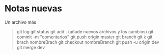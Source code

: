 # Notas nuevas

Un archivo más


> git log
> git status
> git add . (añade nuevos archivos y los cambios)
> git commit -m "comentarios"
> git push origin master
> git branch
> git k
> git brach nombreBrach
> git checkout nombreBranch
> git push -u origin dev
> git merge dev
